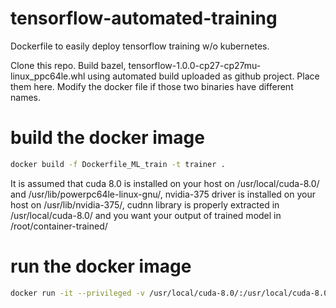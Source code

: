 # tensorflow-automated-training
Dockerfile to easily deploy tensorflow training w/o kubernetes.

Clone this repo. Build bazel, tensorflow-1.0.0-cp27-cp27mu-linux_ppc64le.whl using automated build uploaded as github project. Place them here. Modify the docker file if those two binaries have different names.

# build the docker image
```bash
docker build -f Dockerfile_ML_train -t trainer .
```

It is assumed that cuda 8.0 is installed on your host on /usr/local/cuda-8.0/ and /usr/lib/powerpc64le-linux-gnu/, nvidia-375 driver is installed on your host on /usr/lib/nvidia-375/, cudnn library is properly extracted in /usr/local/cuda-8.0/ and you want your output of trained model in /root/container-trained/
# run the docker image
```bash
docker run -it --privileged -v /usr/local/cuda-8.0/:/usr/local/cuda-8.0/ -v /usr/lib/powerpc64le-linux-gnu/:/usr/lib/powerpc64le-linux-gnu/ -v /usr/lib/nvidia-375/:/usr/lib/nvidia-375/ -v /root/container-trained/:/flowers_train trainer /bin/bash -c "./run-trainer.sh"
```
